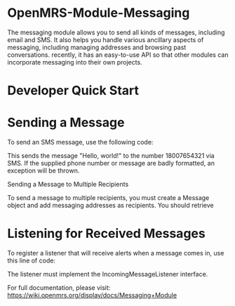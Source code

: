 OpenMRS-Module-Messaging
========================

The messaging module allows you to send all kinds of messages, including email and SMS. It also helps you handle various ancillary aspects of messaging, including managing addresses and browsing past conversations. recently, it has an easy-to-use API so that other modules can incorporate messaging into their own projects.

Developer Quick Start
========================

# Sending a Message

To send an SMS message, use the following code:

This sends the message "Hello, world!" to the number 18007654321 via SMS. If the supplied phone number or message are badly formatted, an exception will be thrown.

Sending a Message to Multiple Recipients

 To send a message to multiple recipients, you must create a Message object and add messaging addresses as recipients. You should retrieve 

# Listening for Received Messages

 To register a listener that will receive alerts when a message comes in, use this line of code:

The listener must implement the IncomingMessageListener interface.


For full documentation, please visit: https://wiki.openmrs.org/display/docs/Messaging+Module
